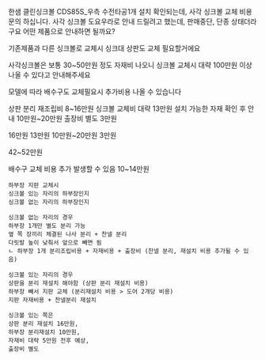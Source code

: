 한샘 클린싱크볼 CDS85S_우측 수전타공1개
설치 확인되는데, 사각 싱크볼 교체 비용 문의 하십니다.
사각 싱크볼 도요우라로 안내 드릴려고 했는데, 판매중단, 단종 상태더라구요 어떤 제품으로 안내하면 될까요?

기존제품과 다른 싱크볼로 교체시 싱크대 상판도 교체 필요할거에요

사각싱크볼은 보통 30~50만원 정도 자재비 나오니  싱크볼 교체시 대략 100만원 이상나올 수 있다고 안내해주세요

모델에 따라 배수구도 교체필요시 추가비용 나올 수 있습니다

상판 분리 재조립비 8~16만원
싱크볼 교체비 대략 13만원
설치 가능한 자재 확인 후 안내 10만원~20만원
출장비 별도 3만원

16만원
13만원 
10만원~20만원
3만원

42~52만원

배수구 교체 비용 추가 발생할 수 있음
10~14만원


```
하부장 지판 교체시
싱크볼 있는 자리의 하부장인지
싱크볼 없는 자리의 하부장인지

싱크볼 없는 자리의 경우
하부장 1개만 별도 분리 가능
옆 쪽 장끼리 체결된 나사 분리 + 찬넬 분리
다릿발 높이 낮춰서 앞으로 빼면 됨
ㄴ 하부장 1개 분리조립비용 + 자재비용 + 출장비 (찬넬 분리, 재설치 비용 추가될 수 있음)

싱크볼 있는 자리의 경우 
상판을 분리 재설치 해야함 (상판 분리 재설치 비용)
하부장 빼서 지판 교체 (분리재설치 비용 > 도어 2개당 비용)
지판 자재비용 + 찬넬분리 재설치
```
```
싱크볼 있는 쪽은 
상판 분리 재설치 16만원, 
하부장 분리재설치 10만원, 
자재비 대략 5만원 전후 예상, 
출장비 별도


```
